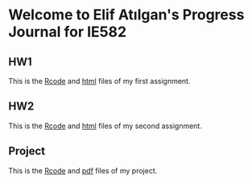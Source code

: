 # Welcome to Elif Atılgan's Progress Journal for IE582

## HW1
This is the [Rcode](https://bu-ie-582.github.io/fall-23-elifatilgan/HW1/HW1.R) and [html](https://bu-ie-582.github.io/fall-23-elifatilgan/HW1/Assingment_1.html) files of my first assignment.

## HW2
This is the [Rcode](https://bu-ie-582.github.io/fall-23-elifatilgan/HW2/hw2.R) and [html](https://bu-ie-582.github.io/fall-23-elifatilgan/HW2/HW2.html) files of my second assignment.

## Project
This is the [Rcode](https://bu-ie-582.github.io/fall-23-elifatilgan/Project/project-elif_atilgan.R) and [pdf](https://bu-ie-582.github.io/fall-23-elifatilgan/Project/IE582-Project.pdf) files of my project.


